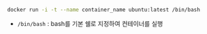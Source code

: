 ```bash
docker run -i -t --name container_name ubuntu:latest /bin/bash
```

- `/bin/bash` : bash를 기본 쉘로 지정하여 컨테이너를 실행